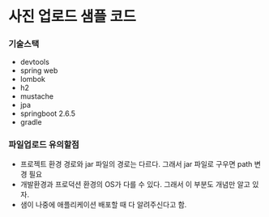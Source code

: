 # 사진 업로드 샘플 코드

### 기술스택
- devtools
- spring web
- lombok
- h2
- mustache
- jpa
- springboot 2.6.5
- gradle

### 파일업로드 유의할점
- 프로젝트 환경 경로와 jar 파일의 경로는 다르다. 그래서 jar 파일로 구우면 path 변경 필요
- 개발환경과 프로덕션 환경의 OS가 다를 수 있다. 그래서 이 부분도 개념만 알고 있자.
- 샘이 나중에 애플리케이션 배포할 때 다 알려주신다고 함.